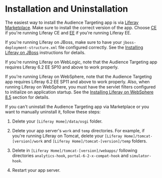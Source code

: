 # Installation and Uninstallation [](id=installation-and-uninstallation)

The easiest way to install the Audience Targeting app is via
[Liferay Marketplace](http://www.liferay.com/marketplace). Make sure to install
the correct version of the app. Choose
[CE](https://www.liferay.com/marketplace/-/mp/application/43707761) if you're
running Liferay CE and
[EE](https://www.liferay.com/marketplace/-/mp/application/43707691) if you're
running Liferay EE.

If you're running Liferay on JBoss, make sure to have your
`jboss-deployment-structure.xml` file configured correctly. See the
[Installing Liferay on JBoss](https://dev.liferay.com/discover/deployment/-/knowledge_base/6-2/installing-liferay-on-jboss-7-1)
instructions for details.

If you're running Liferay on WebLogic, note that the Audience Targeting app
requires Liferay 6.2 EE SP10 and above to work properly.

If you're running Liferay on WebSphere, note that the Audience Targeting app
requires Liferay 6.2 EE SP11 and above to work properly. Also, when running
Liferay on WebSphere, you must have the servlet filters configured to initialize
on application startup. See the
[Installing Liferay on WebSphere 8.5](/discover/deployment/-/knowledge_base/6-2/installing-liferay-on-websphere-8-5)
section for details.

If you can't uninstall the Audience Targeting app via Marketplace or you want to
manually uninstall it, follow these steps:

1. Delete your `[Liferay Home]/data/osgi` folder.

2. Delete your app server's `work` and `temp` directories. For example, if
   you're running Liferay on Tomcat, delete your `[Liferay
   Home]/tomcat-[version]/work` and `[Liferay Home]/tomcat-[version]/temp`
   folders.
   
3. Delete in `[Liferay Home]/tomcat-[version]/webapps/` following directories `analytics-hook`, `portal-6-2-x-compat-hook` and `simulator-hook`.

4. Restart your app server.
